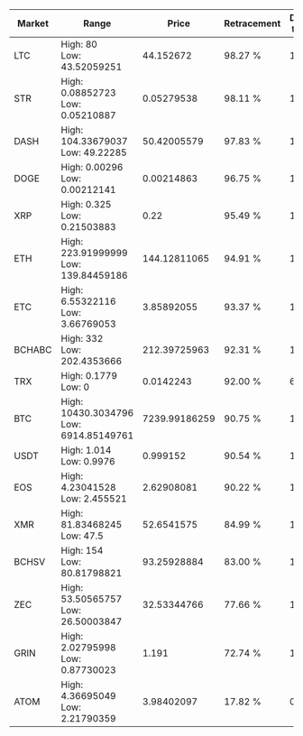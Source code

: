 | Market | Range | Price| Retracement | Doubles to 50% |
| --- | --- | --- | --- | --- |
| LTC | High: 80<br />Low: 43.52059251 | 44.152672 | 98.27 % | 1.40 |
| STR | High: 0.08852723<br />Low: 0.05210887 | 0.05279538 | 98.11 % | 1.33 |
| DASH | High: 104.33679037<br />Low: 49.22285 | 50.42005579 | 97.83 % | 1.52 |
| DOGE | High: 0.00296<br />Low: 0.00212141 | 0.00214863 | 96.75 % | 1.18 |
| XRP | High: 0.325<br />Low: 0.21503883 | 0.22 | 95.49 % | 1.23 |
| ETH | High: 223.91999999<br />Low: 139.84459186 | 144.12811065 | 94.91 % | 1.26 |
| ETC | High: 6.55322116<br />Low: 3.66769053 | 3.85892055 | 93.37 % | 1.32 |
| BCHABC | High: 332<br />Low: 202.4353666 | 212.39725963 | 92.31 % | 1.26 |
| TRX | High: 0.1779<br />Low: 0 | 0.0142243 | 92.00 % | 6.25 |
| BTC | High: 10430.3034796<br />Low: 6914.85149761 | 7239.99186259 | 90.75 % | 1.20 |
| USDT | High: 1.014<br />Low: 0.9976 | 0.999152 | 90.54 % | 1.01 |
| EOS | High: 4.23041528<br />Low: 2.455521 | 2.62908081 | 90.22 % | 1.27 |
| XMR | High: 81.83468245<br />Low: 47.5 | 52.6541575 | 84.99 % | 1.23 |
| BCHSV | High: 154<br />Low: 80.81798821 | 93.25928884 | 83.00 % | 1.26 |
| ZEC | High: 53.50565757<br />Low: 26.50003847 | 32.53344766 | 77.66 % | 1.23 |
| GRIN | High: 2.02795998<br />Low: 0.87730023 | 1.191 | 72.74 % | 1.22 |
| ATOM | High: 4.36695049<br />Low: 2.21790359 | 3.98402097 | 17.82 % | 0.00 |
